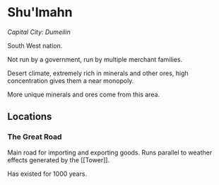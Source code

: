 # Shu'Imahn

*Capital City: Dumeilin*

South West nation.

Not run by a government, run by multiple merchant families.

Desert climate, extremely rich in minerals and other ores, high concentration gives them a near monopoly.

More unique minerals and ores come from this area.


## Locations
### The Great Road
Main road for importing and exporting goods. Runs parallel to weather effects generated by the [[Tower]]. 

Has existed for 1000 years.

